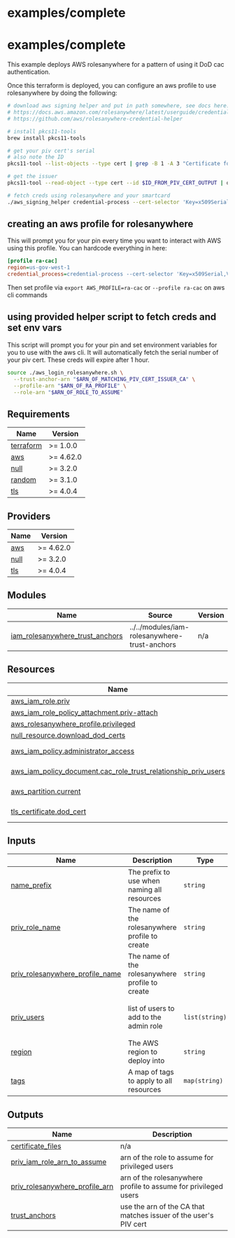 
# examples/complete


# examples/complete

This example deploys AWS rolesanywhere for a pattern of using it DoD cac authentication.

Once this terraform is deployed, you can configure an aws profile to use rolesanywhere by doing the following:
```bash
# download aws signing helper and put in path somewhere, see docs here:
# https://docs.aws.amazon.com/rolesanywhere/latest/userguide/credential-helper.html
# https://github.com/aws/rolesanywhere-credential-helper

# install pkcs11-tools
brew install pkcs11-tools

# get your piv cert's serial
# also note the ID
pkcs11-tool --list-objects --type cert | grep -B 1 -A 3 "Certificate for PIV Authentication"

# get the issuer
pkcs11-tool --read-object --type cert --id $ID_FROM_PIV_CERT_OUTPUT | openssl x509 -inform DER  -text -noout -issuer | grep 'Issuer:'

# fetch creds using rolesanywhere and your smartcard
./aws_signing_helper credential-process --cert-selector 'Key=x509Serial,Value=$PIV_CERT_SERIAL' --trust-anchor-arn $ARN_OF_MATCHING_PIV_CERT_ISSUER_CA --profile-arn $ARN_OF_RA_PROFILE --role-arn $ARN_OF_ROLE_TO_ASSUME

```

## creating an aws profile for rolesanywhere

This will prompt you for your pin every time you want to interact with AWS using this profile.
You can hardcode everything in here:

```ini
[profile ra-cac]
region=us-gov-west-1
credential_process=credential-process --cert-selector 'Key=x509Serial,Value=$PIV_CERT_SERIAL' --trust-anchor-arn $ARN_OF_MATCHING_PIV_CERT_ISSUER_CA --profile-arn $ARN_OF_RA_PROFILE --role-arn $ARN_OF_ROLE_TO_ASSUME
```

Then set profile via `export AWS_PROFILE=ra-cac` or `--profile ra-cac` on aws cli commands

## using provided helper script to fetch creds and set env vars

This script will prompt you for your pin and set environment variables for you to use with the aws cli. It will automatically fetch the serial number of your piv cert.
These creds will expire after 1 hour.

```bash
source ./aws_login_rolesanywhere.sh \
  --trust-anchor-arn "$ARN_OF_MATCHING_PIV_CERT_ISSUER_CA" \
  --profile-arn "$ARN_OF_RA_PROFILE" \
  --role-arn "$ARN_OF_ROLE_TO_ASSUME"
```

<!-- BEGINNING OF PRE-COMMIT-TERRAFORM DOCS HOOK -->
## Requirements

| Name | Version |
|------|---------|
| <a name="requirement_terraform"></a> [terraform](#requirement\_terraform) | >= 1.0.0 |
| <a name="requirement_aws"></a> [aws](#requirement\_aws) | >= 4.62.0 |
| <a name="requirement_null"></a> [null](#requirement\_null) | >= 3.2.0 |
| <a name="requirement_random"></a> [random](#requirement\_random) | >= 3.1.0 |
| <a name="requirement_tls"></a> [tls](#requirement\_tls) | >= 4.0.4 |

## Providers

| Name | Version |
|------|---------|
| <a name="provider_aws"></a> [aws](#provider\_aws) | >= 4.62.0 |
| <a name="provider_null"></a> [null](#provider\_null) | >= 3.2.0 |
| <a name="provider_tls"></a> [tls](#provider\_tls) | >= 4.0.4 |

## Modules

| Name | Source | Version |
|------|--------|---------|
| <a name="module_iam_rolesanywhere_trust_anchors"></a> [iam\_rolesanywhere\_trust\_anchors](#module\_iam\_rolesanywhere\_trust\_anchors) | ../../modules/iam-rolesanywhere-trust-anchors | n/a |

## Resources

| Name | Type |
|------|------|
| [aws_iam_role.priv](https://registry.terraform.io/providers/hashicorp/aws/latest/docs/resources/iam_role) | resource |
| [aws_iam_role_policy_attachment.priv-attach](https://registry.terraform.io/providers/hashicorp/aws/latest/docs/resources/iam_role_policy_attachment) | resource |
| [aws_rolesanywhere_profile.privileged](https://registry.terraform.io/providers/hashicorp/aws/latest/docs/resources/rolesanywhere_profile) | resource |
| [null_resource.download_dod_certs](https://registry.terraform.io/providers/hashicorp/null/latest/docs/resources/resource) | resource |
| [aws_iam_policy.administrator_access](https://registry.terraform.io/providers/hashicorp/aws/latest/docs/data-sources/iam_policy) | data source |
| [aws_iam_policy_document.cac_role_trust_relationship_priv_users](https://registry.terraform.io/providers/hashicorp/aws/latest/docs/data-sources/iam_policy_document) | data source |
| [aws_partition.current](https://registry.terraform.io/providers/hashicorp/aws/latest/docs/data-sources/partition) | data source |
| [tls_certificate.dod_cert](https://registry.terraform.io/providers/hashicorp/tls/latest/docs/data-sources/certificate) | data source |

## Inputs

| Name | Description | Type | Default | Required |
|------|-------------|------|---------|:--------:|
| <a name="input_name_prefix"></a> [name\_prefix](#input\_name\_prefix) | The prefix to use when naming all resources | `string` | `"ci"` | no |
| <a name="input_priv_role_name"></a> [priv\_role\_name](#input\_priv\_role\_name) | The name of the rolesanywhere profile to create | `string` | `"priv-users"` | no |
| <a name="input_priv_rolesanywhere_profile_name"></a> [priv\_rolesanywhere\_profile\_name](#input\_priv\_rolesanywhere\_profile\_name) | The name of the rolesanywhere profile to create | `string` | `"priv-users"` | no |
| <a name="input_priv_users"></a> [priv\_users](#input\_priv\_users) | list of users to add to the admin role | `list(string)` | <pre>[<br>  "junk",<br>  "not.real"<br>]</pre> | no |
| <a name="input_region"></a> [region](#input\_region) | The AWS region to deploy into | `string` | n/a | yes |
| <a name="input_tags"></a> [tags](#input\_tags) | A map of tags to apply to all resources | `map(string)` | `{}` | no |

## Outputs

| Name | Description |
|------|-------------|
| <a name="output_certificate_files"></a> [certificate\_files](#output\_certificate\_files) | n/a |
| <a name="output_priv_iam_role_arn_to_assume"></a> [priv\_iam\_role\_arn\_to\_assume](#output\_priv\_iam\_role\_arn\_to\_assume) | arn of the role to assume for privileged users |
| <a name="output_priv_rolesanywhere_profile_arn"></a> [priv\_rolesanywhere\_profile\_arn](#output\_priv\_rolesanywhere\_profile\_arn) | arn of the rolesanywhere profile to assume for privileged users |
| <a name="output_trust_anchors"></a> [trust\_anchors](#output\_trust\_anchors) | use the arn of the CA that matches issuer of the user's PIV cert |
<!-- END OF PRE-COMMIT-TERRAFORM DOCS HOOK -->
